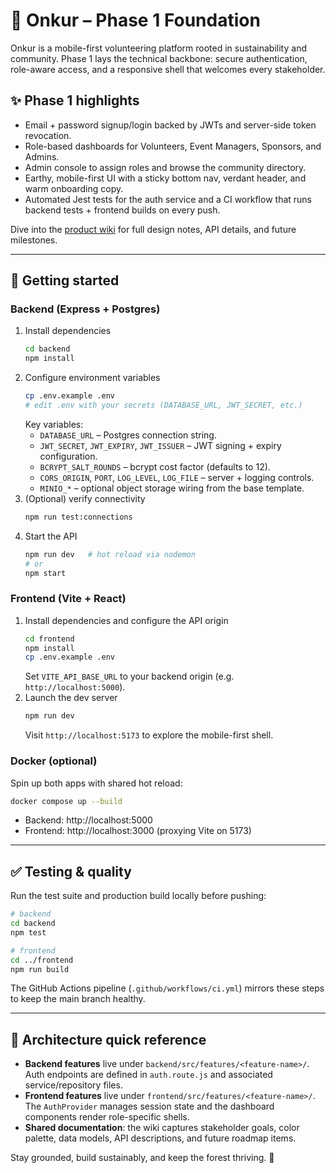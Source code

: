 # 🌿 Onkur – Phase 1 Foundation

Onkur is a mobile-first volunteering platform rooted in sustainability and community. Phase 1 lays the technical backbone: secure authentication, role-aware access, and a responsive shell that welcomes every stakeholder.

## ✨ Phase 1 highlights
- Email + password signup/login backed by JWTs and server-side token revocation.
- Role-based dashboards for Volunteers, Event Managers, Sponsors, and Admins.
- Admin console to assign roles and browse the community directory.
- Earthy, mobile-first UI with a sticky bottom nav, verdant header, and warm onboarding copy.
- Automated Jest tests for the auth service and a CI workflow that runs backend tests + frontend builds on every push.

Dive into the [product wiki](docs/wiki/README.md) for full design notes, API details, and future milestones.

---

## 🚀 Getting started

### Backend (Express + Postgres)
1. Install dependencies
   ```bash
   cd backend
   npm install
   ```
2. Configure environment variables
   ```bash
   cp .env.example .env
   # edit .env with your secrets (DATABASE_URL, JWT_SECRET, etc.)
   ```
   Key variables:
   - `DATABASE_URL` – Postgres connection string.
   - `JWT_SECRET`, `JWT_EXPIRY`, `JWT_ISSUER` – JWT signing + expiry configuration.
   - `BCRYPT_SALT_ROUNDS` – bcrypt cost factor (defaults to 12).
   - `CORS_ORIGIN`, `PORT`, `LOG_LEVEL`, `LOG_FILE` – server + logging controls.
   - `MINIO_*` – optional object storage wiring from the base template.
3. (Optional) verify connectivity
   ```bash
   npm run test:connections
   ```
4. Start the API
   ```bash
   npm run dev   # hot reload via nodemon
   # or
   npm start
   ```

### Frontend (Vite + React)
1. Install dependencies and configure the API origin
   ```bash
   cd frontend
   npm install
   cp .env.example .env
   ```
   Set `VITE_API_BASE_URL` to your backend origin (e.g. `http://localhost:5000`).
2. Launch the dev server
   ```bash
   npm run dev
   ```
   Visit `http://localhost:5173` to explore the mobile-first shell.

### Docker (optional)
Spin up both apps with shared hot reload:
```bash
docker compose up --build
```
- Backend: http://localhost:5000
- Frontend: http://localhost:3000 (proxying Vite on 5173)

---

## ✅ Testing & quality
Run the test suite and production build locally before pushing:

```bash
# backend
cd backend
npm test

# frontend
cd ../frontend
npm run build
```

The GitHub Actions pipeline (`.github/workflows/ci.yml`) mirrors these steps to keep the main branch healthy.

---

## 🧭 Architecture quick reference
- **Backend features** live under `backend/src/features/<feature-name>/`. Auth endpoints are defined in `auth.route.js` and associated service/repository files.
- **Frontend features** live under `frontend/src/features/<feature-name>/`. The `AuthProvider` manages session state and the dashboard components render role-specific shells.
- **Shared documentation**: the wiki captures stakeholder goals, color palette, data models, API descriptions, and future roadmap items.

Stay grounded, build sustainably, and keep the forest thriving. 🌱
